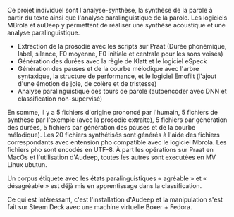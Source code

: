 Ce projet individuel sont l'analyse-synthèse, la synthèse de la parole à partir du texte ainsi que l'analyse paralinguistique de la parole.
Les logiciels MBrola et auDeep y permettent de réaliser une synthèse acoustique et une analyse paralinguistique. 

- Extraction de la prosodie avec les scripts sur Praat (Durée phonémique, label, silence, F0 moyenne, F0 initiale et centrale pour les sons voisés)
- Génération des durées avec la règle de Klatt et le logiciel eSpeck 
- Génération des pauses et de la courbe mélodique avec l'arbre syntaxique, la structure de performance, et le logiciel Emofilt (l'ajout d'une émotion de joie, de colère et de tristesse)
- Analyse paralinguistique des tours de parole (autoencoder avec DNN et classification non-supervisé)

En somme, il y a 5 fichiers d'origine prononcé par l'humain, 5 fichiers de synthèse par l'exemple (avec la prosodie extraite), 5 fichiers par génération des durées, 5 fichiers par génération des pauses et de la courbe mélodique). Les 20 fichiers synthétisés sont générés à l'aide des fichiers correspondants avec entension pho compatible avec le logiciel Mbrola. Les fichiers pho sont encodés en UTF-8. À part les opérations sur Praat en MacOs et l'utilisation d'Audeep, toutes les autres sont executées en MV Linux ubutun. 

Un corpus étiquete avec les états paralinguistiques « agréable » et « désagréable » est déjà mis en apprentissage dans la classification.

Ce qui est intéressant, c'est l'installation d'Audeep et la manipulation s'est fait sur Steam Deck avec une machine virtuelle Boxer + Fedora. 

